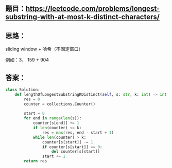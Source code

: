 ## 题目：https://leetcode.com/problems/longest-substring-with-at-most-k-distinct-characters/

## 思路：
sliding window + 哈希（不固定窗口）

例如：3， 159 + 904

## 答案：
```python
class Solution:
    def lengthOfLongestSubstringKDistinct(self, s: str, k: int) -> int:
        res = 0
        counter = collections.Counter()
        
        start = 0
        for end in range(len(s)):
            counter[s[end]] += 1
            if len(counter) <= k:
                res = max(res, end - start + 1)
            while len(counter) > k:
                counter[s[start]] -= 1
                if counter[s[start]] == 0:
                    del counter[s[start]]
                start += 1
        return res
        

```
